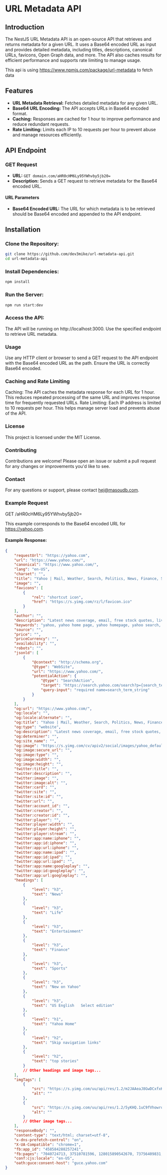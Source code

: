 # URL Metadata API

## Introduction

The NestJS URL Metadata API is an open-source API that retrieves and returns metadata for a given URL. It uses a Base64 encoded URL as input and provides detailed metadata, including titles, descriptions, canonical URLs, favicons, Open Graph data, and more. The API also caches results for efficient performance and supports rate limiting to manage usage.

This api is using https://www.npmjs.com/package/url-metadata to fetch data

## Features

- **URL Metadata Retrieval:** Fetches detailed metadata for any given URL.
- **Base64 URL Encoding:** The API accepts URLs in Base64 encoded format.
- **Caching:** Responses are cached for 1 hour to improve performance and reduce redundant requests.
- **Rate Limiting:** Limits each IP to 10 requests per hour to prevent abuse and manage resources efficiently.

## API Endpoint

### GET Request

- **URL:** `GET domain.com/aHR0cHM6Ly95YWhvby5jb20=`
- **Description:** Sends a GET request to retrieve metadata for the Base64 encoded URL.

#### URL Parameters

- **Base64 Encoded URL:** The URL for which metadata is to be retrieved should be Base64 encoded and appended to the API endpoint.

## Installation
### Clone the Repository:
```bash
git clone https://github.com/dev3mike/url-metadata-api.git
cd url-metadata-api
```

### Install Dependencies:
```bash
npm install
```

### Run the Server:
```bash
npm run start:dev
```

### Access the API:
The API will be running on http://localhost:3000.
Use the specified endpoint to retrieve URL metadata.

### Usage
Use any HTTP client or browser to send a GET request to the API endpoint with the Base64 encoded URL as the path.
Ensure the URL is correctly Base64 encoded.

### Caching and Rate Limiting
Caching: The API caches the metadata response for each URL for 1 hour. This reduces repeated processing of the same URL and improves response time for frequently requested URLs.
Rate Limiting: Each IP address is limited to 10 requests per hour. This helps manage server load and prevents abuse of the API.

### License
This project is licensed under the MIT License.

### Contributing
Contributions are welcome! Please open an issue or submit a pull request for any changes or improvements you'd like to see.

### Contact
For any questions or support, please contact hej@masoudb.com.

### Example Request
GET /aHR0cHM6Ly95YWhvby5jb20=

This example corresponds to the Base64 encoded URL for https://yahoo.com.

#### Example Response:
```json
{
    "requestUrl": "https://yahoo.com",
    "url": "https://www.yahoo.com/",
    "canonical": "https://www.yahoo.com/",
    "lang": "en-US",
    "charset": "",
    "title": "Yahoo | Mail, Weather, Search, Politics, News, Finance, Sports & Videos",
    "image": "",
    "favicons": [
        {
            "rel": "shortcut icon",
            "href": "https://s.yimg.com/rz/l/favicon.ico"
        }
    ],
    "author": "",
    "description": "Latest news coverage, email, free stock quotes, live scores and video are just the beginning. Discover more every day at Yahoo!",
    "keywords": "yahoo, yahoo home page, yahoo homepage, yahoo search, yahoo mail, yahoo messenger, yahoo games, news, finance, sport, entertainment",
    "source": "",
    "price": "",
    "priceCurrency": "",
    "availability": "",
    "robots": "",
    "jsonld": [
        {
            "@context": "http://schema.org",
            "@type": "WebSite",
            "url": "https://www.yahoo.com/",
            "potentialAction": {
                "@type": "SearchAction",
                "target": "https://search.yahoo.com/search?p={search_term_string}",
                "query-input": "required name=search_term_string"
            }
        }
    ],
    "og:url": "https://www.yahoo.com/",
    "og:locale": "",
    "og:locale:alternate": "",
    "og:title": "Yahoo | Mail, Weather, Search, Politics, News, Finance, Sports & Videos",
    "og:type": "website",
    "og:description": "Latest news coverage, email, free stock quotes, live scores and video are just the beginning. Discover more every day at Yahoo!",
    "og:determiner": "",
    "og:site_name": "",
    "og:image": "https://s.yimg.com/cv/apiv2/social/images/yahoo_default_logo.png",
    "og:image:secure_url": "",
    "og:image:type": "",
    "og:image:width": "",
    "og:image:height": "",
    "twitter:title": "",
    "twitter:description": "",
    "twitter:image": "",
    "twitter:image:alt": "",
    "twitter:card": "",
    "twitter:site": "",
    "twitter:site:id": "",
    "twitter:url": "",
    "twitter:account_id": "",
    "twitter:creator": "",
    "twitter:creator:id": "",
    "twitter:player": "",
    "twitter:player:width": "",
    "twitter:player:height": "",
    "twitter:player:stream": "",
    "twitter:app:name:iphone": "",
    "twitter:app:id:iphone": "",
    "twitter:app:url:iphone": "",
    "twitter:app:name:ipad": "",
    "twitter:app:id:ipad": "",
    "twitter:app:url:ipad": "",
    "twitter:app:name:googleplay": "",
    "twitter:app:id:googleplay": "",
    "twitter:app:url:googleplay": "",
    "headings": [
        {
            "level": "h3",
            "text": "News"
        },
        {
            "level": "h3",
            "text": "Life"
        },
        {
            "level": "h3",
            "text": "Entertainment"
        },
        {
            "level": "h3",
            "text": "Finance"
        },
        {
            "level": "h3",
            "text": "Sports"
        },
        {
            "level": "h3",
            "text": "New on Yahoo"
        },
        {
            "level": "h3",
            "text": "US English   Select edition"
        },
        {
            "level": "h1",
            "text": "Yahoo Home"
        },
        {
            "level": "h2",
            "text": "Skip navigation links"
        },
        {
            "level": "h2",
            "text": "top stories"
        }
        // Other headings and image tags...
    ],
    "imgTags": [
        {
            "src": "https://s.yimg.com/uu/api/res/1.2/m2JAAeaJ8GwDCxfxKisOCQ--~B/Zmk9c3RyaW07aD0yNzI7cT05NTt3PTU2MDthcHBpZD15dGFjaHlvbg--/https://s.yimg.com/os/creatr-uploaded-images/2024-08/5b644c10-5291-11ef-b7fd-698bee14b8c7.cf.jpg",
            "alt": ""
        },
        {
            "src": "https://s.yimg.com/uu/api/res/1.2/5yKHQ.1uC9fVhowroV2bhQ--~B/Zmk9c3RyaW07aD0xODA7cT04MDt3PTM1NjthcHBpZD15dGFjaHlvbg--/https://s.yimg.com/os/creatr-uploaded-images/2024-08/2c1e9590-5283-11ef-bbbf-32bc0d798124.cf.jpg",
            "alt": ""
        }
        // Other image tags...
    ],
    "responseBody": "",
    "content-type": "text/html; charset=utf-8",
    "x-dns-prefetch-control": "on",
    "X-UA-Compatible": "chrome=1",
    "fb:app_id": "458584288257241",
    "fb:pages": "7040724713, 37510781596, 128015890542670, 73756409831, 1273983622628492, 183227235893, 107952415910993, 828031943896361, 338028696036, 228108177528276, 126435880711, 8603738371, 357311694375173, 168824166370, 116789651713844, 116789651713844, 284428852938, 116789651713844, 169590426398017, 150897358265131, 115060728528067, 358130347547704, 167601473274275, 166721106679241, 1573791532894850, 141301389258994, 138207559575213, 112996545439734, 345185573000, 131747896861126, 345185573000, 81262596234, 107143776010250, 137657892926963, 118757131504803",
    "conf:cjs:locale": "en-US",
    "oath:guce:consent-host": "guce.yahoo.com"
}
```

